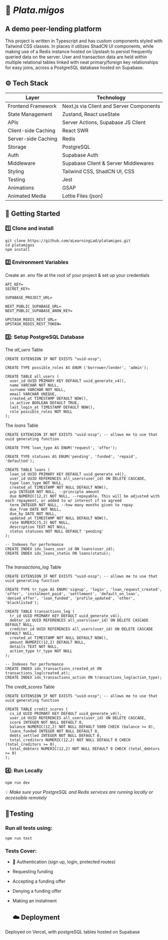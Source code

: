 # 💸 *Plata.migos* 

## A demo peer-lending platform  
This project is written in Typescript and has custom components styled with Tailwind CSS classes.
In places it utilizes ShadCN UI components, while making use of a Redis instance hosted on Upstash to persist frequently queried data on the server.
User and transaction data are held within multiple relational tables linked with neat primary/foreign key relationships for easy joins, across a PostgreSQL database hosted on Supabase.

 ## ⚙️ Tech Stack
| **Layer**          | **Technology**             |
|---------------------|----------------------------|
| Frontend Framework    | Next.js via Client and Server Components      |
| State Management    | Zustand, React useState      |
| APIs    | Server Actions, Supabase JS Client      |
| Client-side Caching   | React SWR     |
| Server-side Caching   | Redis     |
| Storage    | PostgreSQL      |
| Auth    | Supabase Auth    |
| Middleware   | Supabase Client & Server Middlewares   |
| Styling    | Tailwind CSS, ShadCN UI, CSS    |
| Testing    | Jest    |
| Animations    | GSAP    |
| Animated Media    | Lottie Files (json)    |

## 🚀 Getting Started
### :one: Clone and install
```
git clone https://github.com/aLearningLad/platamigos.git
cd platamigos
npm install
```

### :two: Environment Variables
Create an .env file at the root of your project & set up your credentials
```
API_KEY=
SECRET_KEY=

SUPABASE_PROJECT_URL=

NEXT_PUBLIC_SUPABASE_URL=
NEXT_PUBLIC_SUPABASE_ANON_KEY=

UPSTASH_REDIS_REST_URL=
UPSTASH_REDIS_REST_TOKEN=
```

### 3️⃣: Setup PostgreSQL Database

The *all_uers* Table 
```
CREATE EXTENSION IF NOT EXISTS "uuid-ossp";

CREATE TYPE possible_roles AS ENUM ('borrower/lender', 'admin');

CREATE TABLE all_users (
  user_id UUID PRIMARY KEY DEFAULT uuid_generate_v4(),
  name VARCHAR NOT NULL,
  surname VARCHAR NOT NULL,
  email VARCHAR UNIQUE,
  created_at TIMESTAMP DEFAULT NOW(),
  is_active BOOLEAN DEFAULT TRUE,
  last_login_at TIMESTAMP DEFAULT NOW(),
  role possible_roles NOT NULL
);

```

The *loans* Table
```
CREATE EXTENSION IF NOT EXISTS "uuid-ossp"; -- allows me to use that uuid generating function

CREATE TYPE loan_type AS ENUM('request', 'offer');

CREATE TYPE statuses AS ENUM('pending', 'funded', 'repaid', 'defaulted');

CREATE TABLE loans (
  loan_id UUID PRIMARY KEY DEFAULT uuid_generate_v4(), 
  user_id UUID REFERENCES all_users(user_id) ON DELETE CASCADE,
  type loan_type NOT NULL,
  created_at TIMESTAMP NOT NULL DEFAULT NOW(),
  pcp INTEGER NOT NULL, --principle amount
  due NUMERIC(12,2) NOT NULL, --repayable. This will be adjusted with each repayment, or added to w/ interest if so agreed
  term INTEGER NOT NULL, --how many months given to repay
  due_from DATE NOT NULL, 
  due_by DATE NOT NULL,
  updated_at TIMESTAMP NOT NULL DEFAULT NOW(),
  rate NUMERIC(5,2) NOT NULL,
  description TEXT NOT NULL,
  status statuses NOT NULL DEFAULT 'pending'
);

-- Indexes for performance
CREATE INDEX idx_loans_user_id ON loans(user_id);
CREATE INDEX idx_loans_status ON loans(status);


```

The *transactions_log* Table
```
CREATE EXTENSION IF NOT EXISTS "uuid-ossp"; -- allows me to use that uuid generating function

CREATE TYPE tr_type AS ENUM('signup', 'login', 'loan_request_created', 'offer', 'instalment_paid', 'settlement', 'default_on_loan', 'denied_offer', 'loan_funded', 'profile_updated', 'other', 'blacklisted');

CREATE TABLE transactions_log (
  tr_id UUID PRIMARY KEY DEFAULT uuid_generate_v4(),
  debtor_id UUID REFERENCES all_users(user_id) ON DELETE CASCADE DEFAULT NULL,
  creditor_id UUID REFERENCES all_users(user_id) ON DELETE CASCADE DEFAULT NULL,
  created_at TIMESTAMP NOT NULL DEFAULT NOW(),
  amount NUMERIC(12,2) DEFAULT NULL,
  details TEXT NOT NULL,
  action_type tr_type NOT NULL
);

-- Indexes for performance
CREATE INDEX idx_transactions_created_at ON transactions_log(created_at);
CREATE INDEX idx_transactions_action ON transactions_log(action_type);
```

The *credit_scores* Table 
```
CREATE EXTENSION IF NOT EXISTS "uuid-ossp"; -- allows me to use that uuid generating function

CREATE TABLE credit_scores (
  cs_id UUID PRIMARY KEY DEFAULT uuid_generate_v4(),
  user_id UUID REFERENCES all_users(user_id) ON DELETE CASCADE,
  score INTEGER NOT NULL DEFAULT 0,
  balance NUMERIC(12,2) NOT NULL DEFAULT 5000 CHECK (balance >= 0),
  loans_funded INTEGER NOT NULL DEFAULT 0,
  debts_settled INTEGER NOT NULL DEFAULT 0,
  total_creditors NUMERIC(12,2) NOT NULL DEFAULT 0 CHECK (total_creditors >= 0),
  total_debtors NUMERIC(12,2) NOT NULL DEFAULT 0 CHECK (total_debtors >= 0)
);
```


### 4️⃣: Run Locally
```
npm run dev
```
💡 *Make sure your PostgreSQL and Redis services are running locally or accessible remotely*

## 🧪Testing
### Run all tests using:
```
npm run test
```

### Tests Cover:  
* 🔐 Authentication (sign up, login, protected routes)
* Requesting funding
* Accepting a funding offer
* Denying a funding offer
* Making an instalment

  ## ☁️ Deployment
Deployed on Vercel, with postgreSQL tables hosted on Supabase





